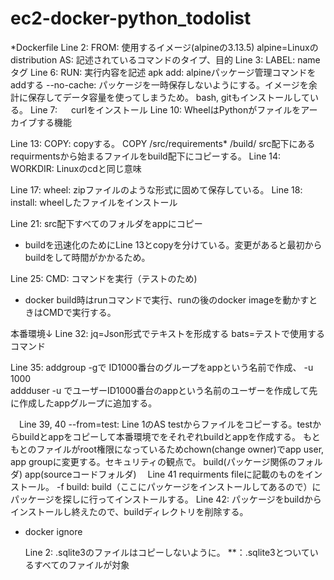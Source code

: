 # ec2-docker-python_todolist
*Dockerfile
Line 2:
   FROM: 使用するイメージ(alpineの3.13.5) alpine=Linuxのdistribution
   AS: 記述されているコマンドのタイプ、目的
Line 3: 
   LABEL: nameタグ
Line 6:
   RUN: 実行内容を記述
   apk add: alpineパッケージ管理コマンドをaddする
   --no-cache: パッケージを一時保存しないようにする。イメージを余計に保存してデータ容量を使ってしまうため。
   bash, gitもインストールしている。
Line 7: 
　 curlをインストール
Line 10:
   WheelはPythonがファイルをアーカイブする機能

Line 13:
   COPY: copyする。
   COPY /src/requirements* /build/
   src配下にあるrequirmentsから始まるファイルをbuild配下にコピーする。
Line 14:   
   WORKDIR: Linuxのcdと同じ意味

Line 17:
   wheel: zipファイルのような形式に固めて保存している。
Line 18:
   install: wheelしたファイルをインストール

Line 21:
   src配下すべてのフォルダをappにコピー
* buildを迅速化のためにLine 13とcopyを分けている。変更があると最初からbuildをして時間がかかるため。

 Line 25: 
    CMD: コマンドを実行（テストのため)
* docker build時はrunコマンドで実行、runの後のdocker imageを動かすときはCMDで実行する。

本番環境↓
  Line 32:
     jq=Json形式でテキストを形成する
     bats=テストで使用するコマンド

  Line 35:
     addgroup -gで ID1000番台のグループをappという名前で作成、
     -u 1000   
     addduser -u でユーザーID1000番台のappという名前のユーザーを作成して先に作成したappグループに追加する。

   
　Line 39, 40
     --from=test: Line 1のAS testからファイルをコピーする。testからbuildとappをコピーして本番環境でをそれぞれbuildとappを作成する。
     もともとのファイルがroot権限になっているためchown(change owner)でapp user, app groupに変更する。セキュリティの観点で。
     build(パッケージ関係のフォルダ)
     app(sourceコードフォルダ)
　Line 41
     requirments fileに記載のものをインストール。
     -f build: build（ここにパッケージをインストールしてあるので）にパッケージを探しに行ってインストールする。
  Line 42:
     パッケージをbuildからインストールし終えたので、buildディレクトリを削除する。


* docker ignore
  
  Line 2:
     .sqlite3のファイルはコピーしないように。
     **：.sqlite3とついているすべてのファイルが対象
